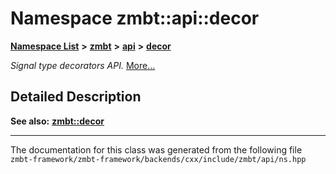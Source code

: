

# Namespace zmbt::api::decor



[**Namespace List**](namespaces.md) **>** [**zmbt**](namespacezmbt.md) **>** [**api**](namespacezmbt_1_1api.md) **>** [**decor**](namespacezmbt_1_1api_1_1decor.md)



_Signal type decorators API._ [More...](#detailed-description)


































































## Detailed Description




**See also:** [**zmbt::decor**](namespacezmbt_1_1decor.md) 



    

------------------------------
The documentation for this class was generated from the following file `zmbt-framework/zmbt-framework/backends/cxx/include/zmbt/api/ns.hpp`


